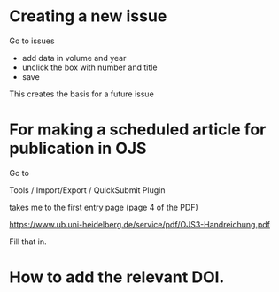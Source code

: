 # Creating a new issue

Go to issues

- add data in volume and year
- unclick the box with number and title 
- save

This creates the basis for a future issue

# For making a scheduled article for publication in OJS

Go to

Tools / Import/Export / QuickSubmit Plugin

takes me to the first entry page (page 4 of the PDF)

https://www.ub.uni-heidelberg.de/service/pdf/OJS3-Handreichung.pdf

Fill that in.

# How to add the relevant DOI.
